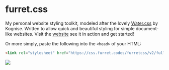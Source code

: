 # furret.css

My personal website styling toolkit, modeled after the lovely [Water.css](https://watercss.kognise.dev/)
by Kognise. Written to allow quick and beautiful styling for simple document-like
websites. Visit the [website](https://css.furret.codes/) see it in action and get
started!

Or more simply, paste the following into the `<head>` of your HTML:

```html
<link rel="stylesheet" href="https://css.furret.codes/furretcss/v2/full/light.min.css" />
```

![](https://edge.furret.codes/f/furretcss-v2-preview.gif)